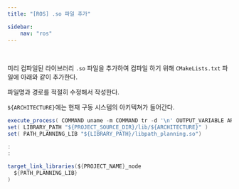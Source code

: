 ```yaml
---
title: "[ROS] .so 파일 추가"

sidebar:
    nav: "ros"
---
```


<br/>


미리 컴파일된 라이브러리 `.so` 파일을 추가하여 컴파일 하기 위해 `CMakeLists.txt` 파일에 아래와 같이 추가한다.

파일명과 경로를 적절히 수정해서 작성한다.

`${ARCHITECTURE}`에는 현재 구동 시스템의 아키텍쳐가 들어간다.


```java
execute_process( COMMAND uname -m COMMAND tr -d '\n' OUTPUT_VARIABLE ARCHITECTURE )
set( LIBRARY_PATH "${PROJECT_SOURCE_DIR}/lib/${ARCHITECTURE}" )
set( PATH_PLANNING_LIB "${LIBRARY_PATH}/libpath_planning.so")

:
:

target_link_libraries(${PROJECT_NAME}_node
  ${PATH_PLANNING_LIB}
)
```


<br/>


